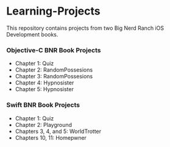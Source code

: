 # Learning-Projects

This repository contains projects from two Big Nerd Ranch iOS Development books. 

### Objective-C BNR Book Projects

 - Chapter 1: Quiz
 - Chapter 2: RandomPossesions
 - Chapter 3: RandomPossesions
 - Chapter 4: Hypnosister
 - Chapter 5: Hypnosister
 

### Swift BNR Book Projects

 - Chapter 1: Quiz 
 - Chapter 2: Playground
 - Chapters 3, 4, and 5: WorldTrotter
 - Chapters 10, 11: Homepwner



